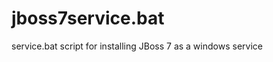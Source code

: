 jboss7service.bat
=================

service.bat script for installing JBoss 7 as a windows service
